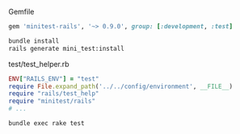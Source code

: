 Gemfile

```ruby
gem 'minitest-rails', '~> 0.9.0', group: [:development, :test]
```

```bash
bundle install
rails generate mini_test:install
```

test/test_helper.rb

```ruby
ENV["RAILS_ENV"] = "test"
require File.expand_path('../../config/environment', __FILE__)
require "rails/test_help"
require "minitest/rails"
# ...
```

```bash
bundle exec rake test
```
